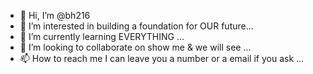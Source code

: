 - 👋 Hi, I’m @bh216
- 👀 I’m interested in building a foundation for OUR future...
- 🌱 I’m currently learning EVERYTHING ...
- 💞️ I’m looking to collaborate on show me & we will see ...
- 📫 How to reach me I can leave you a number or a email if you ask ...

<!---
bh216/bh216 is a ✨ special ✨ repository because its `README.md` (this file) appears on your GitHub profile.
You can click the Preview link to take a look at your changes.
--->
